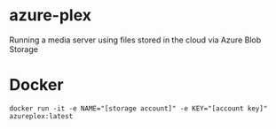 # azure-plex
Running a media server using files stored in the cloud via Azure Blob Storage

# Docker
``docker run -it -e NAME="[storage account]" -e KEY="[account key]" azureplex:latest``
